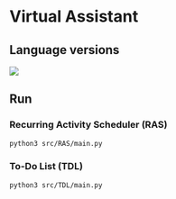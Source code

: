 # Virtual Assistant

## Language versions
[![](https://img.shields.io/badge/Python-3.11.1-4571A1)](https://www.python.org/downloads/release/python-3111/)

## Run

### Recurring Activity Scheduler (RAS)

```zsh
python3 src/RAS/main.py
```

### To-Do List (TDL)

```zsh
python3 src/TDL/main.py
```